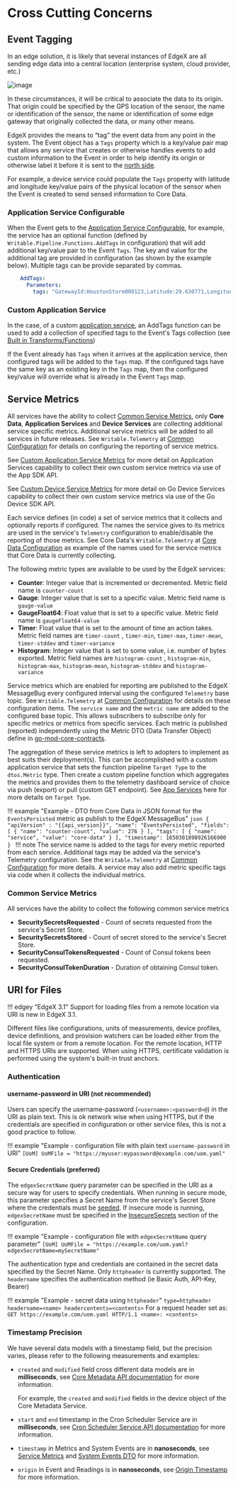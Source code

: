 # Cross Cutting Concerns

## Event Tagging

In an edge solution, it is likely that several instances of EdgeX are all sending edge data into a central location (enterprise system, cloud provider, etc.)

![image](MultipleInstances.png)

In these circumstances, it will be critical to associate the data to its origin.  That origin could be specified by the GPS location of the sensor, the name or identification of the sensor, the name or identification of some edge gateway that originally collected the data, or many other means.

EdgeX provides the means to “tag” the event data from any point in the system.  The Event object has a `Tags` property which is a key/value pair map that allows any service that creates or otherwise handles events to add custom information to the Event in order to help identify its origin or otherwise label it before it is sent to the [north side](../../general/Definitions.md#south-and-north-side).

For example, a device service could populate the `Tags` property with latitude and longitude key/value pairs of the physical location of the sensor when the Event is created to send sensed information to Core Data.

### Application Service Configurable

When the Event gets to the [Application Service Configurable](../application/services/AppServiceConfigurable/Purpose.md), for example, the service has an optional function (defined by `Writable.Pipeline.Functions.AddTags` in configuration) that will add additional key/value pair to the Event `Tags`.  The key and value for the additional tag are provided in configuration (as shown by the example below).  Multiple tags can be provide separated by commas.

```yaml
    AddTags:
      Parameters:
        tags: "GatewayId:HoustonStore000123,Latitude:29.630771,Longitude:-95.377603"
```

### Custom Application Service 

In the case, of a custom [application service](../application/ApplicationServices.md), an AddTags function can be used to 
add a collection of specified tags to the Event's Tags collection (see [Built in Transforms/Functions](../application/sdk/api/BuiltInPipelineFunctions.md#add-tags))

If the Event already has `Tags` when it arrives at the application service, then configured tags will be added to the `Tags` map.  If the configured tags have the same key as an existing key in the `Tags` map, then the configured key/value will override what is already in the Event `Tags` map.

## Service Metrics

All services have the ability to collect [Common Service Metrics](#common-service-metrics), only **Core Data**, **Application Services** and **Device Services** are collecting additional service specific metrics. Additional service metrics will be added to all services in future releases.  See `Writable.Telemetry` at [Common Configuration](../configuration/CommonConfiguration/#configuration-properties) for details on configuring the reporting of service metrics. 

See [Custom Application Service Metrics](../application/sdk/details/CustomServiceMetrics.md) for more detail on Application Services capability to collect their own custom service metrics via use of the App SDK API. 

See [Custom Device Service Metrics](../device/sdk/details/CustomServiceMetrics.md) for more detail on Go Device Services capability to collect their own custom service metrics via use of the Go Device SDK API. 

Each service defines (in code) a set of service metrics that it collects and optionally reports if configured. 
The names the service gives to its metrics are used in the service's `Telemetry` configuration to enable/disable the reporting of those metrics. See Core Data's `Writable.Telemetry` at [Core Data Configuration](../core/data/Configuration.md) as example of the names used for the service metrics that Core Data is currently collecting.

The following metric types are available to be used by the EdgeX services:

- **Counter**: Integer value that is incremented or decremented. Metric field name is `counter-count`
- **Gauge**: Integer value that is set to a specific value. Metric field name is `gauge-value`
- **GaugeFloat64**: Float value that is set to a specific value. Metric field name is `gaugeFloat64-value`
- **Timer**: Float value that is set to the amount of time an action takes. Metric field names are `timer-count` , `timer-min`, `timer-max`, `timer-mean`, `timer-stddev` and `timer-variance`
- **Histogram**: Integer value that is set to some value, i.e. number of bytes exported.  Metric field names are `histogram-count` , `histogram-min`, `histogram-max`, `histogram-mean`, `histogram-stddev` and `histogram-variance`

Service metrics which are enabled for reporting are published to the EdgeX MessageBug every configured interval using the configured `Telemetry` base topic. See `Writable.Telemetry` at [Common Configuration](../configuration/CommonConfiguration/#configuration-properties) for details on these configuration items. The `service name` and the `metric name` are added to the configured base topic. This allows subscribers to subscribe only for specific metrics or metrics from specific services. Each metric is published (reported) independently using the Metric DTO (Data Transfer Object) define in [go-mod-core-contracts](https://github.com/edgexfoundry/go-mod-core-contracts/blob/{{edgexversion}}/dtos/metric.go#L27).

The aggregation of these service metrics is left to adopters to implement as best suits their deployment(s).
This can be accomplished with a custom application service that sets the function pipeline `Target Type` to the `dtos.Metric` type. Then create a custom pipeline function which aggregates the metrics and provides them to the telemetry dashboard service of choice via push (export) or pull (custom GET endpoint). See [App Services](../application/details/Triggers.md) here for more details on `Target Type`.

!!! example "Example - DTO from Core Data in JSON format for the `EventsPersisted` metric as publish to the EdgeX MessageBus"
    ```json
    {
        "apiVersion" : "{{api_version}}",
        "name": "EventsPersisted",
        "fields": [
            {
                "name": "counter-count",
                "value": 276
            }
        ],
        "tags": [
            {
                "name": "service",
                "value": "core-data"
            }
        ],
        "timestamp": 1650301898926166900
    }
    ```
!!! note
    The service name is added to the tags for every metric reported from each service. Additional tags may be added via the service's Telemetry configuration. See the `Writable.Telemetry` at [Common Configuration](../configuration/CommonConfiguration/#configuration-properties) for more details. A service may also add metric specific tags via code when it collects the individual metrics.

### Common Service Metrics

All services have the ability to collect the following common service metrics

- **SecuritySecretsRequested** - Count of secrets requested from the service's Secret Store.
- **SecuritySecretsStored** - Count of secret stored to the service's Secret Store.
- **SecurityConsulTokensRequested** - Count of Consul tokens been requested.
- **SecurityConsulTokenDuration** - Duration of obtaining Consul token.

## URI for Files

!!! edgey "EdgeX 3.1"
    Support for loading files from a remote location via URI is new in EdgeX 3.1.

Different files like configurations, units of measurements, device profiles, device definitions, and provision watchers can be loaded either from the local file system or from a remote location.
For the remote location, HTTP and HTTPS URIs are supported. When using HTTPS, certificate validation is performed using the system's built-in trust anchors.

### Authentication

#### username-password in URI (not recommended)

Users can specify the username-password (`<username>:<password>@`) in the URI as plain text.
This is ok network wise when using HTTPS, but if the credentials are specified in configuration or other service files, this is not a good practice to follow.

!!! example "Example - configuration file with plain text `username-password` in URI"
    ```
        [UoM]
        UoMFile = "https://myuser:mypassword@example.com/uom.yaml"
    ```

#### Secure Credentials (preferred)

The `edgexSecretName` query parameter can be specified in the URI as a secure way for users to specify credentials.
When running in secure mode, this parameter specifies a Secret Name from the service's Secret Store where the credentials must be [seeded](../../security/SeedingServiceSecrets.md#seeding-service-secrets).
If insecure mode is running, `edgexSecretName` must be specified in the [InsecureSecrets](../configuration/CommonConfiguration.md#common-configuration-properties) section of the configuration.

!!! example "Example - configuration file with `edgexSecretName` query parameter"
    ```
    [UoM]
    UoMFile = "https://example.com/uom.yaml?edgexSecretName=mySecretName"
    ```

The authentication type and credentials are contained in the secret data specified by the Secret Name.
Only `httpheader` is currently supported. The `headername` specifies the authentication method (ie Basic Auth, API-Key, Bearer)

!!! example "Example - secret data using `httpheader`"
    ```
    type=httpheader
    headername=<name>
    headercontents=<contents>
    ```
    For a request header set as:
    ```
    GET https://example.com/uom.yaml HTTP/1.1
    <name>: <contents>
    ```


### Timestamp Precision

We have several data models with a timestamp field, but the precision varies, please refer to the following measurements and examples:

- `created` and `modified` field cross different data models are in <b>milliseconds</b>, see [Core Metadata API documentation][1] for more information.

    For example, the `created` and `modified` fields in the device object of the Core Metadata Service.

- `start` and `end` timestamp in the Cron Scheduler Service are in <b>milliseconds</b>, see [Cron Scheduler Service API documentation][2] for more information.

- `timestamp` in Metrics and System Events are in <b>nanoseconds</b>, see [Service Metrics][3] and [System Events DTO][4] for more information.

- `origin` in Event and Readings is in <b>nanoseconds</b>, see [Origin Timestamp][5] for more information.


[1]: ../core/metadata/ApiReference.md
[2]: ../support/scheduler/ApiReference.md
[3]: #service-metrics
[4]: ../core/metadata/details/DeviceSystemEvents.md#system-event-dto
[5]: ../../walk-through/Ch-WalkthroughReading.md#origin-timestamp